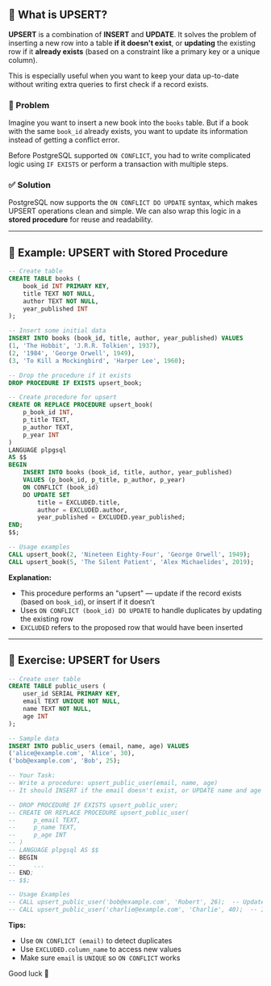 ## 🔁 What is UPSERT?

**UPSERT** is a combination of **INSERT** and **UPDATE**.
It solves the problem of inserting a new row into a table **if it doesn't exist**, or **updating** the existing row if it **already exists** (based on a constraint like a primary key or a unique column).

This is especially useful when you want to keep your data up-to-date without writing extra queries to first check if a record exists.

### 🧨 Problem
Imagine you want to insert a new book into the `books` table. But if a book with the same `book_id` already exists, you want to update its information instead of getting a conflict error.

Before PostgreSQL supported `ON CONFLICT`, you had to write complicated logic using `IF EXISTS` or perform a transaction with multiple steps.

### ✅ Solution
PostgreSQL now supports the `ON CONFLICT DO UPDATE` syntax, which makes UPSERT operations clean and simple. We can also wrap this logic in a **stored procedure** for reuse and readability.

---

## 🔁 Example: UPSERT with Stored Procedure

```sql
-- Create table
CREATE TABLE books (
    book_id INT PRIMARY KEY,
    title TEXT NOT NULL,
    author TEXT NOT NULL,
    year_published INT
);

-- Insert some initial data
INSERT INTO books (book_id, title, author, year_published) VALUES
(1, 'The Hobbit', 'J.R.R. Tolkien', 1937),
(2, '1984', 'George Orwell', 1949),
(3, 'To Kill a Mockingbird', 'Harper Lee', 1960);

-- Drop the procedure if it exists
DROP PROCEDURE IF EXISTS upsert_book;

-- Create procedure for upsert
CREATE OR REPLACE PROCEDURE upsert_book(
    p_book_id INT,
    p_title TEXT,
    p_author TEXT,
    p_year INT
)
LANGUAGE plpgsql
AS $$
BEGIN
    INSERT INTO books (book_id, title, author, year_published)
    VALUES (p_book_id, p_title, p_author, p_year)
    ON CONFLICT (book_id)
    DO UPDATE SET
        title = EXCLUDED.title,
        author = EXCLUDED.author,
        year_published = EXCLUDED.year_published;
END;
$$;

-- Usage examples
CALL upsert_book(2, 'Nineteen Eighty-Four', 'George Orwell', 1949);
CALL upsert_book(5, 'The Silent Patient', 'Alex Michaelides', 2019);
```

**Explanation:**

* This procedure performs an "upsert" — update if the record exists (based on `book_id`), or insert if it doesn’t
* Uses `ON CONFLICT (book_id) DO UPDATE` to handle duplicates by updating the existing row
* `EXCLUDED` refers to the proposed row that would have been inserted

---

## 🧠 Exercise: UPSERT for Users

```sql
-- Create user table
CREATE TABLE public_users (
    user_id SERIAL PRIMARY KEY,
    email TEXT UNIQUE NOT NULL,
    name TEXT NOT NULL,
    age INT
);

-- Sample data
INSERT INTO public_users (email, name, age) VALUES
('alice@example.com', 'Alice', 30),
('bob@example.com', 'Bob', 25);

-- Your Task:
-- Write a procedure: upsert_public_user(email, name, age)
-- It should INSERT if the email doesn't exist, or UPDATE name and age if it does

-- DROP PROCEDURE IF EXISTS upsert_public_user;
-- CREATE OR REPLACE PROCEDURE upsert_public_user(
--     p_email TEXT,
--     p_name TEXT,
--     p_age INT
-- )
-- LANGUAGE plpgsql AS $$
-- BEGIN
--     ...
-- END;
-- $$;

-- Usage Examples
-- CALL upsert_public_user('bob@example.com', 'Robert', 26);  -- Updates Bob
-- CALL upsert_public_user('charlie@example.com', 'Charlie', 40);  -- Inserts new user
```

**Tips:**

* Use `ON CONFLICT (email)` to detect duplicates
* Use `EXCLUDED.column_name` to access new values
* Make sure `email` is `UNIQUE` so `ON CONFLICT` works

Good luck 💪
